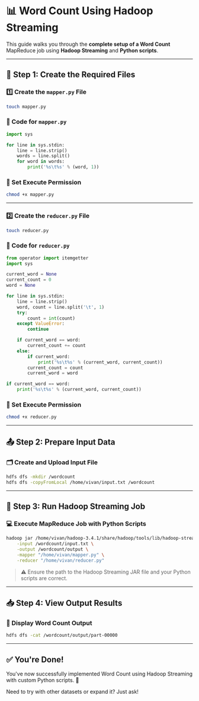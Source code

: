 # 📊 Word Count Using Hadoop Streaming

This guide walks you through the **complete setup of a Word Count** MapReduce job using **Hadoop Streaming** and **Python scripts**.

---

## 📂 Step 1: Create the Required Files

### 1️⃣ Create the `mapper.py` File
```bash
touch mapper.py
```

### 📝 Code for `mapper.py`
```python
import sys

for line in sys.stdin:
    line = line.strip()
    words = line.split()
    for word in words:
        print('%s\t%s' % (word, 1))
```

### 🔐 Set Execute Permission
```bash
chmod +x mapper.py
```

---

### 2️⃣ Create the `reducer.py` File
```bash
touch reducer.py
```

### 📝 Code for `reducer.py`
```python
from operator import itemgetter
import sys

current_word = None
current_count = 0
word = None

for line in sys.stdin:
    line = line.strip()
    word, count = line.split('\t', 1)
    try:
        count = int(count)
    except ValueError:
        continue

    if current_word == word:
        current_count += count
    else:
        if current_word:
            print('%s\t%s' % (current_word, current_count))
        current_count = count
        current_word = word

if current_word == word:
    print('%s\t%s' % (current_word, current_count))
```

### 🔐 Set Execute Permission
```bash
chmod +x reducer.py
```

---

## 📤 Step 2: Prepare Input Data

### 🗂️ Create and Upload Input File
```bash
hdfs dfs -mkdir /wordcount
hdfs dfs -copyFromLocal /home/vivan/input.txt /wordcount
```

---

## 🚀 Step 3: Run Hadoop Streaming Job

### 💻 Execute MapReduce Job with Python Scripts
```bash
hadoop jar /home/vivan/hadoop-3.4.1/share/hadoop/tools/lib/hadoop-streaming-3.4.1.jar \
    -input /wordcount/input.txt \
    -output /wordcount/output \
    -mapper "/home/vivan/mapper.py" \
    -reducer "/home/vivan/reducer.py"
```

> ⚠️ Ensure the path to the Hadoop Streaming JAR file and your Python scripts are correct.

---

## 📥 Step 4: View Output Results

### 📄 Display Word Count Output
```bash
hdfs dfs -cat /wordcount/output/part-00000
```

---

## ✅ You're Done!
You've now successfully implemented Word Count using Hadoop Streaming with custom Python scripts. 🎉

Need to try with other datasets or expand it? Just ask!

